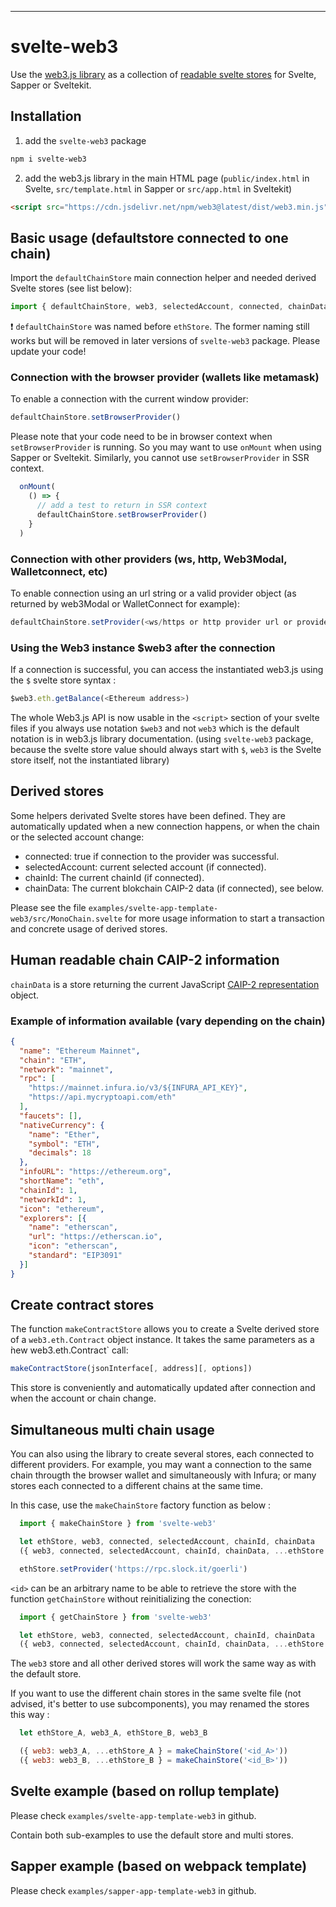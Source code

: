 ---

# svelte-web3

Use the [web3.js library](https://web3js.readthedocs.io/) as a
collection of [readable svelte stores](https://svelte.dev/tutorial/readable-stores)
for Svelte, Sapper or Sveltekit.

## Installation

1. add the `svelte-web3` package

```bash
npm i svelte-web3
```

2. add the web3.js library in the main HTML page (`public/index.html` in Svelte, `src/template.html` in Sapper or `src/app.html` in Sveltekit)

```html
<script src="https://cdn.jsdelivr.net/npm/web3@latest/dist/web3.min.js"></script>
```

## Basic usage (defaultstore connected to one chain)

Import the `defaultChainStore` main connection helper and needed derived Svelte stores (see list below):

```js
import { defaultChainStore, web3, selectedAccount, connected, chainData } from 'svelte-web3'
```

:exclamation: `defaultChainStore` was named before `ethStore`. The
former naming still works but will be removed in later versions of
`svelte-web3` package. Please update your code!

### Connection with the browser provider (wallets like metamask)

To enable a connection with the current window provider: 

```js
defaultChainStore.setBrowserProvider()
```

Please note that your code need to be in browser context when
`setBrowserProvider` is running. So you may want to use `onMount` when
using Sapper or Sveltekit. Similarly, you cannot use
`setBrowserProvider` in SSR context.

```js
  onMount(
    () => {
      // add a test to return in SSR context
      defaultChainStore.setBrowserProvider()
    }
  )
```

### Connection with other providers (ws, http, Web3Modal, Walletconnect, etc)

To enable connection using an url string or a valid provider object
(as returned by web3Modal or WalletConnect for example):

```js
defaultChainStore.setProvider(<ws/https or http provider url or provider Object>)
```

### Using the Web3 instance $web3 after the connection

If a connection is successful, you can access the instantiated web3.js
using the `$` svelte store syntax :

```js
$web3.eth.getBalance(<Ethereum address>)
```

The whole Web3.js API is now usable in the `<script>` section of your
svelte files if you always use notation `$web3` and not `web3` which
is the default notation is in web3.js library documentation.  (using
`svelte-web3` package, because the svelte store value should always
start with `$`, `web3` is the Svelte store itself, not the
instantiated library)

## Derived stores

Some helpers derivated Svelte stores have been defined. They are
automatically updated when a new connection happens, or when the chain
or the selected account change:

* connected: true if connection to the provider was successful.
* selectedAccount: current selected account (if connected).
* chainId: The current chainId (if connected).
* chainData: The current blokchain CAIP-2 data (if connected), see below.


Please see the file
`examples/svelte-app-template-web3/src/MonoChain.svelte` for more
usage information to start a transaction and concrete usage of derived
stores.


## Human readable chain CAIP-2 information

`chainData` is a store returning the current JavaScript [CAIP-2 representation](https://github.com/ChainAgnostic/CAIPs/blob/master/CAIPs/caip-2.md) object.


### Example of information available (vary depending on the chain)

```json
{
  "name": "Ethereum Mainnet",
  "chain": "ETH",
  "network": "mainnet",
  "rpc": [
    "https://mainnet.infura.io/v3/${INFURA_API_KEY}",
    "https://api.mycryptoapi.com/eth"
  ],
  "faucets": [],
  "nativeCurrency": {
    "name": "Ether",
    "symbol": "ETH",
    "decimals": 18
  },
  "infoURL": "https://ethereum.org",
  "shortName": "eth",
  "chainId": 1,
  "networkId": 1,
  "icon": "ethereum",
  "explorers": [{
    "name": "etherscan",
    "url": "https://etherscan.io",
    "icon": "etherscan",
    "standard": "EIP3091"
  }]
}
```

## Create contract stores

The function `makeContractStore` allows you to create a Svelte derived
store of a `web3.eth.Contract` object instance. It takes the same
parameters as a ̀new web3.eth.Contract` call:

```js
makeContractStore(jsonInterface[, address][, options])
```

This store is conveniently and automatically updated after connection
and when the account or chain change.


## Simultaneous multi chain usage

You can also using the library to create several stores, each
connected to different providers.  For example, you may want a
connection to the same chain througth the browser wallet and
simultaneously with Infura; or many stores each connected to a
different chains at the same time.

In this case, use the `makeChainStore` factory function as below :

```js
  import { makeChainStore } from 'svelte-web3'

  let ethStore, web3, connected, selectedAccount, chainId, chainData
  ({ web3, connected, selectedAccount, chainId, chainData, ...ethStore } = makeChainStore('<id>'))

  ethStore.setProvider('https://rpc.slock.it/goerli')
```

`<id>` can be an arbitrary name to be able to retrieve the store with the function `getChainStore`
without reinitializing the conection:


```js
  import { getChainStore } from 'svelte-web3'

  let ethStore, web3, connected, selectedAccount, chainId, chainData
  ({ web3, connected, selectedAccount, chainId, chainData, ...ethStore } = getChainStore('<id>'))
```

The `web3` store and all other derived stores will work the same way as with the default store.

If you want to use the different chain stores in the same svelte file
(not advised, it's better to use subcomponents), you may renamed the
stores this way :

```js
  let ethStore_A, web3_A, ethStore_B, web3_B

  ({ web3: web3_A, ...ethStore_A } = makeChainStore('<id_A>'))
  ({ web3: web3_B, ...ethStore_B } = makeChainStore('<id_B>'))
```


## Svelte example (based on rollup template)

Please check `examples/svelte-app-template-web3` in github.

Contain both sub-examples to use the default store and multi stores.

## Sapper example (based on webpack template)

Please check `examples/sapper-app-template-web3` in github.

